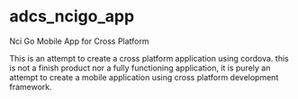 # adcs_ncigo_app
Nci Go Mobile App for Cross Platform

This is an attempt to create a cross platform application using cordova. this is not a finish product nor a fully functioning application, it is purely an attempt to create a mobile application using cross platform development framework.
